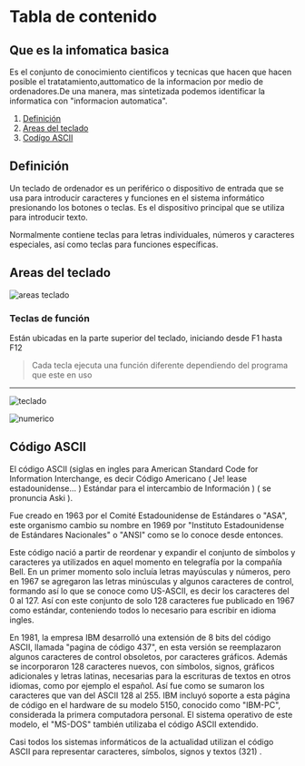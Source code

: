 # Tabla de contenido
## Que es la infomatica basica
Es el conjunto de conocimiento cientificos y tecnicas que hacen que hacen posible 
 el tratatamiento,auttomatico  de la informacion por medio de ordenadores.De una 
 manera, mas sintetizada podemos identificar la informatica con "informacion automatica".
1. [Definición](#definición)
2. [Areas del teclado](#areas-del-teclado)
3. [Codígo ASCII](#código-ascii)

## Definición
Un teclado de ordenador es un periférico o dispositivo de entrada que se usa para introducir caracteres y funciones en el sistema informático presionando los botones o teclas. Es el dispositivo principal que se utiliza para introducir texto.

Normalmente contiene teclas para letras individuales, números y caracteres especiales, así como teclas para funciones específicas.

## Areas del teclado
![areas teclado](/img/areas.jpeg)

### Teclas de función
Están ubicadas en la parte superior del teclado, iniciando
desde F1 hasta F12

> Cada tecla ejecuta una función diferente dependiendo del programa que este en uso

---
![teclado](/img/teclado-ordenador.png)

![numerico](/img/numerico.jpg)


## Código ASCII
El código ASCII (siglas en ingles para American Standard Code for Information Interchange, es decir Código Americano ( Je! lease estadounidense... ) Estándar para el intercambio de Información ) ( se pronuncia Aski ).

Fue creado en 1963 por el Comité Estadounidense de Estándares o "ASA", este organismo cambio su nombre en 1969 por "Instituto Estadounidense de Estándares Nacionales" o "ANSI" como se lo conoce desde entonces.

Este código nació a partir de reordenar y expandir el conjunto de símbolos y caracteres ya utilizados en aquel momento en telegrafía por la compañía Bell. En un primer momento solo incluía letras mayúsculas y números, pero en 1967 se agregaron las letras minúsculas y algunos caracteres de control, formando así lo que se conoce como US-ASCII, es decir los caracteres del 0 al 127.
Así con este conjunto de solo 128 caracteres fue publicado en 1967 como estándar, conteniendo todos lo necesario para escribir en idioma ingles.

En 1981, la empresa IBM desarrolló una extensión de 8 bits del código ASCII, llamada "pagina de código 437", en esta versión se reemplazaron algunos caracteres de control obsoletos, por caracteres gráficos. Además se incorporaron 128 caracteres nuevos, con símbolos, signos, gráficos adicionales y letras latinas, necesarias para la escrituras de textos en otros idiomas, como por ejemplo el español. Así fue como se sumaron los caracteres que van del ASCII 128 al 255.
IBM incluyó soporte a esta página de código en el hardware de su modelo 5150, conocido como "IBM-PC", considerada la primera computadora personal. El sistema operativo de este modelo, el "MS-DOS" también utilizaba el código ASCII extendido.

Casi todos los sistemas informáticos de la actualidad utilizan el código ASCII para representar caracteres, símbolos, signos y textos (321) .
